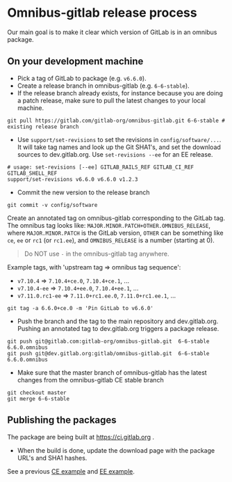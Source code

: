 # Omnibus-gitlab release process

Our main goal is to make it clear which version of GitLab is in an omnibus package.

## On your development machine

- Pick a tag of GitLab to package (e.g. `v6.6.0`).
- Create a release branch in omnibus-gitlab (e.g. `6-6-stable`).
- If the release branch already exists, for instance because you are doing a
  patch release, make sure to pull the latest changes to your local machine.

```
git pull https://gitlab.com/gitlab-org/omnibus-gitlab.git 6-6-stable # existing release branch
```

- Use `support/set-revisions` to set the revisions in `config/software/...`. It
will take tag names and look up the Git SHA1's, and set the download sources to
dev.gitlab.org. Use `set-revisions --ee` for an EE release.

```
# usage: set-revisions [--ee] GITLAB_RAILS_REF GITLAB_CI_REF GITLAB_SHELL_REF
support/set-revisions v6.6.0 v6.6.0 v1.2.3
```

- Commit the new version to the release branch


```shell
git commit -v config/software
```

Create an annotated tag on omnibus-gitlab corresponding to the GitLab tag.  The
omnibus tag looks like: `MAJOR.MINOR.PATCH+OTHER.OMNIBUS_RELEASE`, where
`MAJOR.MINOR.PATCH` is the GitLab version, `OTHER` can be something like `ce`,
`ee` or `rc1` (or `rc1.ee`), and `OMNIBUS_RELEASE` is a number (starting at 0).

> Do NOT use `-` in the omnibus-gitlab tag anywhere.

Example tags, with 'upstream tag => omnibus tag sequence':

- `v7.10.4` => `7.10.4+ce.0`, `7.10.4+ce.1`, ...
- `v7.10.4-ee` => `7.10.4+ee.0`, `7.10.4+ee.1`, ...
- `v7.11.0.rc1-ee` => `7.11.0+rc1.ee.0`, `7.11.0+rc1.ee.1`, ...

```shell
git tag -a 6.6.0+ce.0 -m 'Pin GitLab to v6.6.0'
```

- Push the branch and the tag to the main repository and dev.gitlab.org.
  Pushing an annotated tag to dev.gitlab.org triggers a package release.

```shell
git push git@gitlab.com:gitlab-org/omnibus-gitlab.git  6-6-stable 6.6.0.omnibus
git push git@dev.gitlab.org:gitlab/omnibus-gitlab.git  6-6-stable 6.6.0.omnibus
```

- Make sure that the master branch of omnibus-gitlab has the latest changes from the omnibus-gitlab CE stable branch

```shell
git checkout master
git merge 6-6-stable
```

## Publishing the packages

The package are being built at https://ci.gitlab.org .

- When the build is done, update the download page with the package URL's and SHA1 hashes.

See a previous [CE example](https://gitlab.com/gitlab-com/www-gitlab-com/merge_requests/141)
and [EE example](https://dev.gitlab.org/gitlab/gitlab-ee/commit/7301417820404f92ca7c0a9940408ef414ef3c01).

[the gitlab-rails version in omnibus-gitlab]: ../master/config/software/gitlab-rails.rb#L20
[the gitlab-shell version]: ../master/config/software/gitlab-shell.rb#L20
[the gitlab-ci version]: ../master/config/software/gitlab-ci.rb#L19
[the source]: ../master/config/software/gitlab-rails.rb#L34
